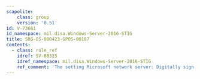 ```yaml
---
scapolite:
    class: group
    version: '0.51'
id: V-73661
id_namespace: mil.disa.Windows-Server-2016-STIG
title: SRG-OS-000423-GPOS-00187
contents:
  - class: rule_ref
    idref: SV-88325
    idref_namespace: mil.disa.Windows-Server-2016-STIG
    ref_comment: 'The setting Microsoft network server: Digitally sign commun ...'
---
```


